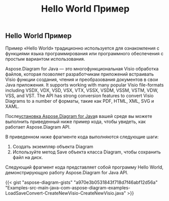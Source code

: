 ﻿---
title: Hello World Пример
type: docs
weight: 100
url: /ru/java/hello-world-example/
---
## **Hello World Пример**
Пример «Hello World» традиционно используется для ознакомления с функциями языка программирования или программного обеспечения с простым вариантом использования.

Aspose.Diagram for Java — это многофункциональная Visio обработка файлов, которая позволяет разработчикам приложений встраивать Visio функции создания, чтения и преобразования документов в свои Java приложения. It supports working with many popular Visio file-formats including VSDX, VDX, VSD, VSX, VTX, VSSX, VSDM, VSSM, VSTM, VDW, VSS, and VST. The API has strong conversion features to convert Visio Diagrams to a number of форматы, такие как PDF, HTML, XML, SVG и XAML.

После[установка Aspose.Diagram for Java](/diagram/ru/java/installation/)в вашей среде вы можете выполнить приведенный ниже пример кода, чтобы увидеть, как работает Aspose.Diagram API.

В приведенном ниже фрагменте кода выполняются следующие шаги:

1. Создать экземпляр объекта Diagram
1. Используйте метод Save объекта класса Diagram, чтобы сохранить файл на диск.

Следующий фрагмент кода представляет собой программу Hello World, демонстрирующую работу Aspose.Diagram for Java API.

{{< gist "aspose-diagram-gists" "a970e3b0531843f718d7f46abf12d56a" "Examples-src-main-java-com-aspose-diagram-examples-LoadSaveConvert-CreateNewVisio-CreateNewVisio.java" >}}




